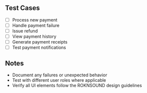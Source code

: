 ## Test Cases

- [ ] Process new payment
- [ ] Handle payment failure
- [ ] Issue refund
- [ ] View payment history
- [ ] Generate payment receipts
- [ ] Test payment notifications

## Notes
- Document any failures or unexpected behavior
- Test with different user roles where applicable
- Verify all UI elements follow the ROKNSOUND design guidelines
